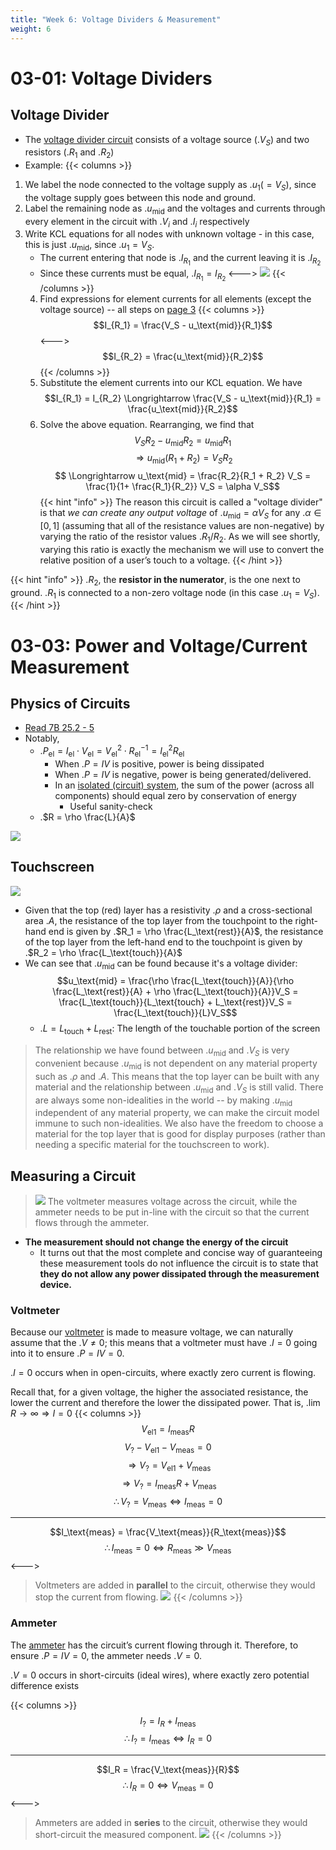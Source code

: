 ```yaml
---
title: "Week 6: Voltage Dividers & Measurement"
weight: 6
---
```



# 03-01: Voltage Dividers


## Voltage Divider

- The [voltage divider circuit](https://en.wikipedia.org/wiki/Voltage_divider) consists of a voltage source (.$V_S$) and two resistors (.$R_1$ and .$R_2$)
- Example: 
{{< columns >}}<!-- mathjax fix -->
1. We label the node connected to the voltage supply as .$u_1 (= V_S)$, since the voltage supply goes between this node and ground.
2. Label the remaining node as .$u_\text{mid}$ and the voltages and currents through every element in the circuit with .$V_i$ and .$I_i$ respectively
3. Write KCL equations for all nodes with unknown voltage - in this case, this is just .$u_\text{mid}$, since .$u_1 = V_S$. 
    - The current entering that node is .$I_{R_1}$ and the current leaving it is .$I_{R_2}$
    - Since these currents must be equal, .$I_{R_1} = I_{R_2}$
<---><!-- mathjax fix -->
![](/docs/eecs-16a/6/volt2.png)
    {{< /columns >}}
    4. Find expressions for element currents for all elements (except the voltage source) -- all steps on [page 3](https://eecs16a.org/lecture/Note12.pdf#page=3)
        {{< columns >}}<!-- mathjax fix -->
$$I_{R_1} = \frac{V_S - u_\text{mid}}{R_1}$$
<---><!-- mathjax fix -->
$$I_{R_2} = \frac{u_\text{mid}}{R_2}$$
{{< /columns >}}
    5. Substitute the element currents into our KCL equation. We have
        $$I_{R_1} = I_{R_2} \Longrightarrow \frac{V_S - u_\text{mid}}{R_1} = \frac{u_\text{mid}}{R_2}$$
    7. Solve the above equation. Rearranging, we find that
        $$V_S R_2 −u_\text{mid}R_2 = u_\text{mid}R_1$$
        $$ \Longrightarrow u_\text{mid}(R_1 +R_2) = V_SR_2$$
        $$ \Longrightarrow u_\text{mid} = \frac{R_2}{R_1 + R_2} V_S = \frac{1}{1+ \frac{R_1}{R_2}} V_S = \alpha V_S$$
    {{< hint "info" >}}<!-- mathjax fix -->
The reason this circuit is called a "voltage divider" is that _we can create any output voltage_ of .$u_\text{mid} = \alpha V_S$ for any .$\alpha \in [0,1]$ (assuming that all of the resistance values are non-negative) by varying the ratio of the resistor values .$R_1/R_2$. As we will see shortly, varying this ratio is exactly the mechanism we will use to convert the relative position of a user’s touch to a voltage.
    {{< /hint >}}

{{< hint "info" >}}<!-- mathjax fix -->
.$R_2$, the **resistor in the numerator**, is the one next to ground. .$R_1$ is connected to a non-zero  voltage node (in this case .$u_1 = V_S$).
{{< /hint >}}



# 03-03: Power and Voltage/Current Measurement
    
## Physics of Circuits

- [Read 7B 25.2 - 5](../physics-7b/25.md#252-electric-current)
- Notably, 
    - .$P_\text{el} = I_\text{el} \cdot V_\text{el} = V^2_\text{el} \cdot R^{-1}_\text{el} = I^2 _\text{el} R _\text{el}$
        - When .$P = IV$ is positive, power is being dissipated
        - When .$P = IV$ is negative, power is being generated/delivered.
        - In an [isolated (circuit) system](https://en.wikipedia.org/wiki/Isolated_system), the sum of the power (across all components) should equal zero by conservation of energy
            - Useful sanity-check
    - .$R = \rho \frac{L}{A}$

![](/docs/eecs-16a/6/rho.png)

## Touchscreen

![](/docs/eecs-16a/6/touch.png)

- Given that the top (red) layer has a resistivity .$\rho$ and a cross-sectional area .$A$, the resistance of the top layer from the touchpoint to the right-hand end is given by .$R_1 = \rho \frac{L_\text{rest}}{A}$, the resistance of the top layer from the left-hand end to the touchpoint is given by .$R_2 = \rho \frac{L_\text{touch}}{A}$
- We can see that .$u_\text{mid}$ can be found because it's a voltage divider:
    $$u_\text{mid} = \frac{\rho \frac{L_\text{touch}}{A}}{\rho \frac{L_\text{rest}}{A} + \rho \frac{L_\text{touch}}{A}}V_S = \frac{L_\text{touch}}{L_\text{touch} + L_\text{rest}}V_S = \frac{L_\text{touch}}{L}V_S$$
    - .$L = L_\text{touch} + L_\text{rest}$: The length of the touchable portion of the screen 
> The relationship we have found between .$u_\text{mid}$ and .$V_S$ is very convenient because .$u_\text{mid}$ is not dependent on any material property such as .$\rho$ and .$A$. This means that the top layer can be built with any material and the relationship between .$u_\text{mid}$ and .$V_S$ is still valid. There are always some non-idealities in the world -- by making .$u_\text{mid}$ independent of any material property, we can make the circuit model immune to such non-idealities. We also have the freedom to choose a material for the top layer that is good for display purposes (rather than needing a specific material for the touchscreen to work).

## Measuring a Circuit

 
> ![](/docs/eecs-16a/6/overview.png)
> The voltmeter measures voltage across the circuit, while the ammeter needs to be put in-line with the circuit so that the current flows through the ammeter. 

- **The measurement should not change the energy of the circuit**
    - It turns out that the most complete and concise way of guaranteeing these measurement tools do not influence the circuit is to state that **they do not allow any power dissipated through the measurement device.**


### Voltmeter

Because our [voltmeter](https://en.wikipedia.org/wiki/Voltmeter) is made to measure voltage, we can naturally assume that the .$V \neq 0$; this means that a voltmeter must have .$I = 0$ going into it to ensure .$P = IV = 0$.

.$I=0$ occurs when in open-circuits, where exactly zero current is flowing. 


Recall that, for a given voltage, the higher the associated resistance, the lower the current and therefore the lower the dissipated power. That is, .$\lim{R \to \infty} \Longrightarrow I = 0$
{{< columns >}}<!-- mathjax fix -->
$$V_\text{el1} = I_\text{meas} R$$
$$V_? - V_\text{el1} - V_\text{meas} = 0$$
$$\Longrightarrow V_? = V_\text{el1} + V_\text{meas}$$
$$\Longrightarrow V_? = I_\text{meas} R + V_\text{meas}$$
$$\therefore V_? = V_\text{meas} \iff I_\text{meas} = 0$$

---

$$I_\text{meas} = \frac{V_\text{meas}}{R_\text{meas}}$$
$$\therefore I_\text{meas} = 0 \iff R_\text{meas} \gg V_\text{meas}$$
<---><!-- mathjax fix -->
> Voltmeters are added in **parallel** to the circuit, otherwise they would stop the current from flowing.
> ![](/docs/eecs-16a/6/mcurrent.png)
{{< /columns >}}


### Ammeter

The [ammeter](https://en.wikipedia.org/wiki/Ammeter) has the circuit’s current flowing through it. Therefore, to ensure .$P = IV = 0$, the ammeter needs .$V = 0$.

.$V=0$ occurs in short-circuits (ideal wires), where exactly zero potential difference exists

{{< columns >}}<!-- mathjax fix -->
$$I_? = I_R + I_\text{meas}$$
$$\therefore I_? = I_\text{meas} \iff I_R = 0$$

---

$$I_R = \frac{V_\text{meas}}{R}$$
$$\therefore I_R = 0 \iff V_\text{meas} = 0$$
<---><!-- mathjax fix -->
> Ammeters are added in **series** to the circuit, otherwise they would short-circuit the measured component.
> ![](/docs/eecs-16a/6/mvoltage.png)
{{< /columns >}}



